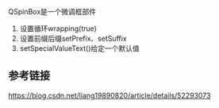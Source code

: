 QSpinBox是一个微调框部件
1. 设置循环wrapping(true)
2. 设置前缀后缀setPrefix、setSuffix
3. setSpecialValueText()给定一个默认值

## 参考链接
https://blog.csdn.net/liang19890820/article/details/52293073